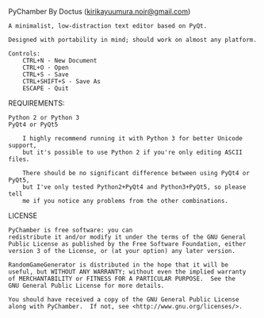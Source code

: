 PyChamber
By Doctus (kirikayuumura.noir@gmail.com)

	A minimalist, low-distraction text editor based on PyQt.
	
	Designed with portability in mind; should work on almost any platform.
	
	Controls:
		CTRL+N - New Document
		CTRL+O - Open
		CTRL+S - Save
		CTRL+SHIFT+S - Save As
		ESCAPE - Quit
	
	
REQUIREMENTS:
	
	Python 2 or Python 3
	PyQt4 or PyQt5
		
		I highly recommend running it with Python 3 for better Unicode support,
		but it's possible to use Python 2 if you're only editing ASCII files.
		
		There should be no significant difference between using PyQt4 or PyQt5,
		but I've only tested Python2+PyQt4 and Python3+PyQt5, so please tell
		me if you notice any problems from the other combinations.
	
	
LICENSE

    PyChamber is free software: you can
    redistribute it and/or modify it under the terms of the GNU General
    Public License as published by the Free Software Foundation, either
    version 3 of the License, or (at your option) any later version.

    RandomGameGenerator is distributed in the hope that it will be
    useful, but WITHOUT ANY WARRANTY; without even the implied warranty
    of MERCHANTABILITY or FITNESS FOR A PARTICULAR PURPOSE.  See the
    GNU General Public License for more details.

    You should have received a copy of the GNU General Public License
    along with PyChamber.  If not, see <http://www.gnu.org/licenses/>.